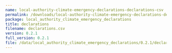 ```yaml
---
name: local-authority-climate-emergency-declarations-declarations-csv
permalink: /downloads/local-authority-climate-emergency-declarations-declarations-csv/0_2_1
package: local_authority_climate_emergency_declarations
title: declarations
filename: declarations.csv
version: 0.2.1
full_version: 0.2.1
file: /data/local_authority_climate_emergency_declarations/0.2.1/declarations.csv
---
```

